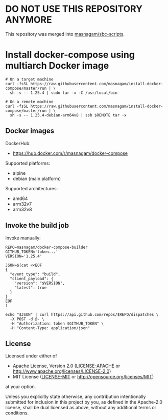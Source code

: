 # DO NOT USE THIS REPOSITORY ANYMORE

This repository was merged into [masnagam/sbc-scripts](https://github.com/masnagam/sbc-scripts).

# Install docker-compose using multiarch Docker image

```shell
# On a target machine
curl -fsSL https://raw.githubusercontent.com/masnagam/install-docker-compose/master/run | \
  sh -s -- 1.25.4 | sudo tar -x -C /usr/local/bin

# On a remote machine
curl -fsSL https://raw.githubusercontent.com/masnagam/install-docker-compose/master/run | \
  sh -s -- 1.25.4-debian-arm64v8 | ssh $REMOTE tar -x
```

## Docker images

DockerHub:

* https://hub.docker.com/r/masnagam/docker-compose

Supported platforms:

* alpine
* debian (main platform)

Supported architectures:

* amd64
* arm32v7
* arm32v8

## Invoke the build job

Invoke manually:

```shell
REPO=masnagam/docker-compose-builder
GITHUB_TOKEN='token...'
VERSION='1.25.4'

JSON=$(cat <<EOF
{
  "event_type": "build",
  "client_payload": {
    "version": "$VERSION",
    "latest": true
  }
}
EOF
)

echo "$JSON" | curl https://api.github.com/repos/$REPO/dispatches \
  -X POST -d @- \
  -H "Authorization: token $GITHUB_TOKEN" \
  -H "Content-Type: application/json"
```

## License

Licensed under either of

* Apache License, Version 2.0
  ([LICENSE-APACHE] or http://www.apache.org/licenses/LICENSE-2.0)
* MIT License
  ([LICENSE-MIT] or http://opensource.org/licenses/MIT)

at your option.

Unless you explicitly state otherwise, any contribution intentionally submitted
for inclusion in this project by you, as defined in the Apache-2.0 license,
shall be dual licensed as above, without any additional terms or conditions.

[LICENSE-APACHE]: ./LICENSE-APACHE
[LICENSE-MIT]: ./LICENSE-MIT

